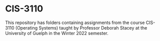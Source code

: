 # CIS-3110

This repository has folders containing assignments from the course CIS-3110 (Operating Systems) taught by Professor Deborah Stacey at the University of Guelph in the Winter 2022 semester.
